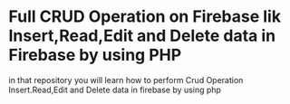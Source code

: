 # Full CRUD Operation on Firebase lik Insert,Read,Edit  and Delete data in Firebase by using PHP
 in that repository you will learn how to perform Crud Operation Insert.Read,Edit and Delete data in firebase by using php
